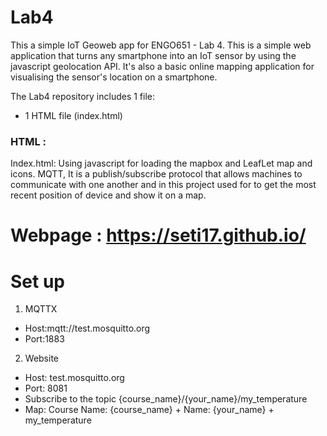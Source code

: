 # Lab4


This a simple IoT Geoweb app for ENGO651 - Lab 4.
This is a simple web application that turns any smartphone into an IoT sensor by using the javascript geolocation API. It's also a basic online mapping application for visualising the sensor's location on a smartphone.


The Lab4 repository includes 1 file:

- 1 HTML file (index.html)

### HTML :

Index.html: Using javascript for loading the mapbox and LeafLet map and icons. MQTT, It is a publish/subscribe protocol that allows machines to communicate with one another and in this project used for to get the most recent position of device and show it on a map.

# Webpage : https://seti17.github.io/

# Set up

1. MQTTX
- Host:mqtt://test.mosquitto.org
- Port:1883
2. Website
- Host: test.mosquitto.org
- Port: 8081
- Subscribe to the topic {course_name}/{your_name}/my_temperature
- Map: Course Name: {course_name} + Name: {your_name} + my_temperature
